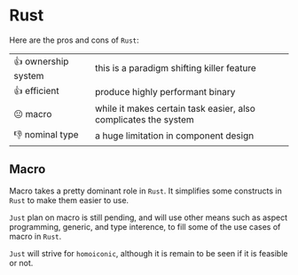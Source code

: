 # Rust

Here are the pros and cons of `Rust`:

|                     |                                                                 |
| ------------------- | --------------------------------------------------------------- |
| 👍 ownership system | this is a paradigm shifting killer feature                      |
| 👍 efficient        | produce highly performant binary                                |
| 😐 macro            | while it makes certain task easier, also complicates the system |
| 👎 nominal type     | a huge limitation in component design                           |

## Macro

Macro takes a pretty dominant role in `Rust`.
It simplifies some constructs in `Rust` to make them easier to use.

`Just` plan on macro is still pending,
and will use other means such as aspect programming, generic, and type interence,
to fill some of the use cases of macro in `Rust`.

`Just` will strive for `homoiconic`,
although it is remain to be seen if it is feasible or not.
